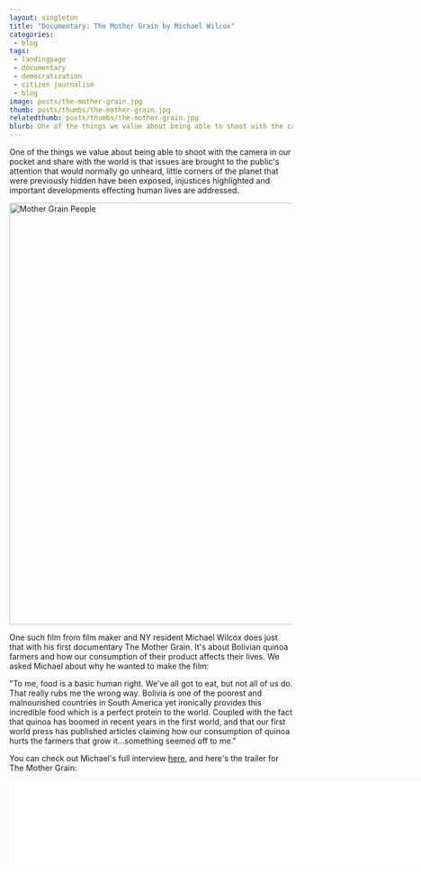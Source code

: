```yaml
---
layout: singleton
title: "Documentary: The Mother Grain by Michael Wilcox"
categories:
 - blog
tags:
 - landingpage
 - documentary
 - democratization
 - citizen journalism
 - blog
image: posts/the-mother-grain.jpg
thumb: posts/thumbs/the-mother-grain.jpg
relatedthumb: posts/thumbs/the-mother-grain.jpg
blurb: One of the things we value about being able to shoot with the camera in our pocket and share with the world is that issues are brought to the public's attention that would normally go unheard.
---
```


One of the things we value about being able to shoot with the camera in our pocket and share with the world is that issues are brought to the public's attention that would normally go unheard, little corners of the planet that were previously hidden have been exposed, injustices highlighted and important developments effecting human lives are addressed.

<img align="center" class="img-responsive" src="{{ 'posts/mother-grain-people.jpg' | asset_path }}" width="750" alt="Mother Grain People">

One such film from film maker and NY resident Michael Wilcox does just that with his first documentary The Mother Grain. It's about Bolivian quinoa farmers and how our consumption of their product affects their lives. We asked Michael about why he wanted to make the film:

"To me, food is a basic human right. We’ve all got to eat, but not all of us do. That really rubs me the wrong way. Bolivia is one of the poorest and malnourished countries in South America yet ironically provides this incredible food which is a perfect protein to the world. Coupled with the fact that quinoa has boomed in recent years in the first world, and that our first world press has published articles claiming how our consumption of quinoa hurts the farmers that grow it…something seemed off to me."

You can check out Michael's full interview <a href="/Interview-with-Michael-Wilcox.html">here</a>, and here's the trailer for The Mother Grain:

<iframe class="youtube" src="//player.vimeo.com/video/102482641?title=0&amp;byline=0&amp;portrait=0&amp;color=181657" width="750" frameborder="0" webkitallowfullscreen mozallowfullscreen allowfullscreen></iframe>
